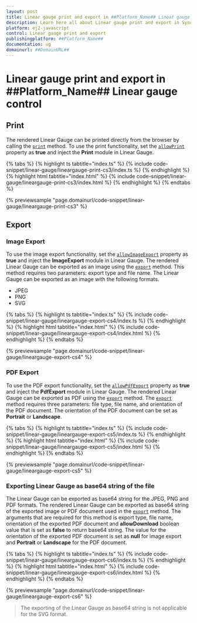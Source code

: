 ```yaml
---
layout: post
title: Linear gauge print and export in ##Platform_Name## Linear gauge control | Syncfusion
description: Learn here all about Linear gauge print and export in Syncfusion ##Platform_Name## Linear gauge control of Syncfusion Essential JS 2 and more.
platform: ej2-javascript
control: Linear gauge print and export 
publishingplatform: ##Platform_Name##
documentation: ug
domainurl: ##DomainURL##
---
```


# Linear gauge print and export in ##Platform_Name## Linear gauge control

## Print

The rendered Linear Gauge can be printed directly from the browser by calling the [`print`](../api/linear-gauge/#print) method. To use the print functionality, set the [`allowPrint`](../api/linear-gauge/#allowprint) property as **true** and inject the **Print** module in Linear Gauge.


{% tabs %}
{% highlight ts tabtitle="index.ts" %}
{% include code-snippet/linear-gauge/lineargauge-print-cs3/index.ts %}
{% endhighlight %}
{% highlight html tabtitle="index.html" %}
{% include code-snippet/linear-gauge/lineargauge-print-cs3/index.html %}
{% endhighlight %}
{% endtabs %}
          
{% previewsample "page.domainurl/code-snippet/linear-gauge/lineargauge-print-cs3" %}

## Export

### Image Export

To use the image export functionality, set the [`allowImageExport`](../api/linear-gauge/#allowimageexport) property as **true** and inject the **ImageExport** module in Linear Gauge. The rendered Linear Gauge can be exported as an image using the [`export`](../api/linear-gauge/#export) method. This method requires two parameters: export type and file name. The Linear Gauge can be exported as an image with the following formats.

* JPEG
* PNG
* SVG

{% tabs %}
{% highlight ts tabtitle="index.ts" %}
{% include code-snippet/linear-gauge/lineargauge-export-cs4/index.ts %}
{% endhighlight %}
{% highlight html tabtitle="index.html" %}
{% include code-snippet/linear-gauge/lineargauge-export-cs4/index.html %}
{% endhighlight %}
{% endtabs %}
          
{% previewsample "page.domainurl/code-snippet/linear-gauge/lineargauge-export-cs4" %}

### PDF Export

To use the PDF export functionality, set the [`allowPdfExport`](../api/linear-gauge/#allowpdfexport) property as **true** and inject the **PdfExport** module in Linear Gauge. The rendered Linear Gauge can be exported as PDF using the [`export`](../api/linear-gauge/#export) method. The [`export`](../api/linear-gauge/#export) method requires three parameters: file type, file name, and orientation of the PDF document. The orientation of the PDF document can be set as **Portrait** or **Landscape**.

{% tabs %}
{% highlight ts tabtitle="index.ts" %}
{% include code-snippet/linear-gauge/lineargauge-export-cs5/index.ts %}
{% endhighlight %}
{% highlight html tabtitle="index.html" %}
{% include code-snippet/linear-gauge/lineargauge-export-cs5/index.html %}
{% endhighlight %}
{% endtabs %}
          
{% previewsample "page.domainurl/code-snippet/linear-gauge/lineargauge-export-cs5" %}

### Exporting Linear Gauge as base64 string of the file

The Linear Gauge can be exported as base64 string for the JPEG, PNG and PDF formats. The rendered Linear Gauge can be exported as base64 string of the exported image or PDF document used in the [`export`](../api/linear-gauge/#export) method. The arguments that are required for this method is export type, file name, orientation of the exported PDF document and **allowDownload** boolean value that is set as **false** to return base64 string. The value for the orientation of the exported PDF document is set as **null** for image export and **Portrait** or **Landscape** for the PDF document.

{% tabs %}
{% highlight ts tabtitle="index.ts" %}
{% include code-snippet/linear-gauge/lineargauge-export-cs6/index.ts %}
{% endhighlight %}
{% highlight html tabtitle="index.html" %}
{% include code-snippet/linear-gauge/lineargauge-export-cs6/index.html %}
{% endhighlight %}
{% endtabs %}
          
{% previewsample "page.domainurl/code-snippet/linear-gauge/lineargauge-export-cs6" %}

>The exporting of the Linear Gauge as base64 string is not applicable for the SVG format.